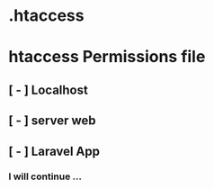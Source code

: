 
 # .htaccess


# htaccess Permissions file 


## [ - ] Localhost
## [ - ] server web 
## [ - ] Laravel App 



### I will continue   ... 

